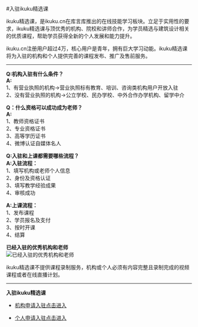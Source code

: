 #入驻ikuku精选课

ikuku精选课，是ikuku.cn在库言库推出的在线技能学习板块。立足于实用性的要求，ikuku精选课与顶优秀的机构、院校和讲师合作，为学员精选与建筑设计相关的优质课程，帮助学员获得全新的个人发展和能力提升。  

ikuku.cn注册用户超过4万，核心用户是青年，拥有巨大学习动能。ikuku精选课将为入驻的机构和个人提供完善的课程发布、推广及售前服务。  

----

**Q:机构入驻有什么条件？**  
**A:**  
1、有营业执照的机构→营业执照标有教育、培训、咨询类机构用户开放入驻  
2、没有营业执照的机构→公立学校、民办学校、中外合作办学机构、留学中介  



**Q：什么资格可以成功成为老师？**  
**A:**  
1、教师资格证书  
2、专业资格证书  
3、高等学历证书  
4、微博认证自媒体名人  



**Q:入驻和上课都需要哪些流程？**  
**A:入驻流程：**  
1、填写机构或老师个人信息  
2、身份及资格认证  
3、填写教学经验成果  
4、审核成功  



**A:上课流程：**  
1、发布课程  
2、学员报名及支付  
3、按时开课  
4、结算  
 
 

**已经入驻的优秀机构和老师**  
![已经入驻的优秀机构和老师](images/brand_Select_class.jpg)


ikuku精选课不提供课程录制服务，机构或个人必须有内容完整且录制完成的视频课程或者在线直播计划。  

----
**入驻ikuku精选课**  

* [机构申请入驻点击进入](http://form.mikecrm.com/v9jkz3)  

* [个人申请入驻点击进入](http://form.mikecrm.com/oHAnO)   


